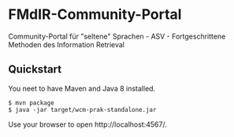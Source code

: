 # FMdIR-Community-Portal
Community-Portal für "seltene" Sprachen - ASV - Fortgeschrittene Methoden des Information Retrieval

## Quickstart

You neet to have Maven and Java 8 installed.

```
$ mvn package
$ java -jar target/wcm-prak-standalone.jar
```

Use your browser to open http://localhost:4567/.